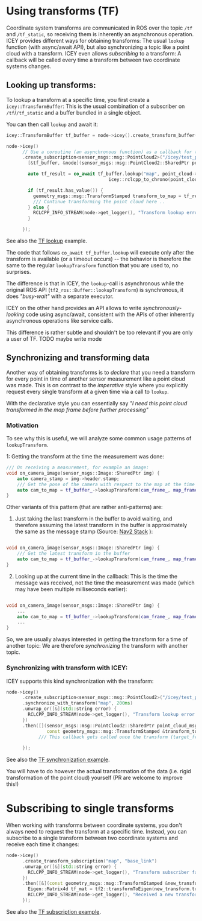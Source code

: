 # Using transforms (TF)

Coordinate system transforms are communicated in ROS over the topic `/tf` and `/tf_static`, so receiving them is inherently an asynchronous operation.
ICEY provides different ways for obtaining transforms: The usual `lookup` function (with async/await API), but also synchronizing a topic like a point cloud with a transform. ICEY even allows *subscribing* to a transform: A callback will be called every time a transform between two coordinate systems changes.

## Looking up transforms: 

To lookup a transform at a specific time, you first create a `icey::TransformBuffer`: This is the usual combination of a subscriber on `/tf`/`/tf_static` and a buffer bundled in a single object. 

You can then call `lookup` and await it: 

```cpp 
icey::TransformBuffer tf_buffer = node->icey().create_transform_buffer();

node->icey()
      // Use a coroutine (an asynchronous function) as a callback for the subscriber:
      .create_subscription<sensor_msgs::msg::PointCloud2>("/icey/test_pcl", 
        [&tf_buffer, &node](sensor_msgs::msg::PointCloud2::SharedPtr point_cloud) -> icey::Promise<void> {

        auto tf_result = co_await tf_buffer.lookup("map", point_cloud->header.frame_id,
                                      icey::rclcpp_to_chrono(point_cloud->header.stamp), 200ms);

        if (tf_result.has_value()) {
          geometry_msgs::msg::TransformStamped transform_to_map = tf_result.value();
          /// Continue transforming the point cloud here ..
        } else {
          RCLCPP_INFO_STREAM(node->get_logger(), "Transform lookup error " << tf_result.error());
        }

      });
```
See also the [TF lookup](../../icey_examples/src/tf_lookup_async_await.cpp) example.

The code that follows `co_await tf_buffer.lookup` will execute only after the transform is available (or a timeout occurs) -- the behavior is therefore the same to the regular `lookupTransform` function that you are used to, no surprises.

The difference is that in ICEY, the `lookup`-call is asynchronous while the original ROS API (`tf2_ros::Buffer::lookupTransform`) is synchronous, it does *"busy-wait"* with a separate executor.

ICEY on the other hand provides an API allows to write *synchronously-looking* code using async/await, consistent with  the APIs of other inherently asynchronous operations like service calls.

This difference is rather subtle and shouldn't be too relevant if you are only a user of TF. 
TODO maybe write mode

## Synchronizing and transforming data 

Another way of obtaining transforms is to *declare* that you need a transform for every point in time of another sensor measurement like a point cloud was made. This is on contrast to the *imperative* style
where you explicitly request every single transform at a given time via a call to `lookup`.

With the declarative style you can essentially say *"I need this point cloud transformed in the map frame before further processing"* 

### Motivation 
To see why this is useful, we will analyze some common usage patterns of `lookupTransform`. 

1: Getting the transform at the time the measurement was done:

```cpp
/// On receiving a measurement, for example an image:
void on_camera_image(sensor_msgs::Image::SharedPtr img) {
    auto camera_stamp = img->header.stamp;
    /// Get the pose of the camera with respect to the map at the time the image was shot:
    auto cam_to_map = tf_buffer_->lookupTransform(cam_frame_, map_frame_, tf2_ros::fromMsg(camera_stamp), 200ms);
}
```
Other variants of this pattern (that are rather anti-patterns) are:

1. Just taking the last transform in the buffer to avoid waiting, and therefore assuming the latest transform in the buffer is approximately the same as the message stamp (Source: [Nav2 Stack](https://github.com/ros-navigation/navigation2/blob/main//nav2_costmap_2d/plugins/costmap_filters/keepout_filter.cpp#L177) ):
```cpp

void on_camera_image(sensor_msgs::Image::SharedPtr img) {
    /// Get the latest transform in the buffer 
    auto cam_to_map = tf_buffer_->lookupTransform(cam_frame_, map_frame_, tf2::TimePointZero);
}
```

2. Looking up at the current time in the callback: This is the time the message was received, not the time the measurement was made (which may have been multiple milliseconds earlier):
```cpp

void on_camera_image(sensor_msgs::Image::SharedPtr img) {
    ...
    auto cam_to_map = tf_buffer_->lookupTransform(cam_frame_, map_frame_, this->get_clock().now());
    ...
}
```

So, we are usually always interested in getting the transform for a time of another topic: We are therefore *synchronizing* the transform with another topic.

### Synchronizing with transform with ICEY:

ICEY supports this kind synchronization with the transform: 

```cpp 
node->icey()
      .create_subscription<sensor_msgs::msg::PointCloud2>("/icey/test_pcl")
      .synchronize_with_transform("map", 200ms)
      .unwrap_or([&](std::string error) {
        RCLCPP_INFO_STREAM(node->get_logger(), "Transform lookup error: " << error);
      })
      .then([](sensor_msgs::msg::PointCloud2::SharedPtr point_cloud_msg,
               const geometry_msgs::msg::TransformStamped &transform_to_map) {
            /// This callback gets called once the transform (target_frame="map", source_frame=point_cloud_msg->header.frame, time=point_cloud_msg->header.stamp) becomes available, the transform_to_map is this transform.
            
      });
```

See also the [TF synchronization example](../../icey_examples/src/tf_sychronization_example.cpp).

You will have to do however the actual transformation of the data (i.e. rigid transformation of the point cloud) yourself (PR are welcome to improve this!)

# Subscribing to single transforms 

When working with transforms between coordinate systems, you don't always need to request the transform at a specific time. Instead, you can subscribe to a single transform between two coordinate systems and receive each time it changes: 

```cpp 
node->icey()
      .create_transform_subscription("map", "base_link")
      .unwrap_or([&](std::string error) {
        RCLCPP_INFO_STREAM(node->get_logger(), "Transform subscriber failed: " << error);
      })
      .then([&](const geometry_msgs::msg::TransformStamped &new_transform) {
        Eigen::Matrix4d tf_mat = tf2::transformToEigen(new_transform.transform).matrix();
        RCLCPP_INFO_STREAM(node->get_logger(), "Received a new transform:\n" << tf_mat);
      });
```

See also the [TF subscription example](../../icey_examples/src/tf_subscription.cpp).
